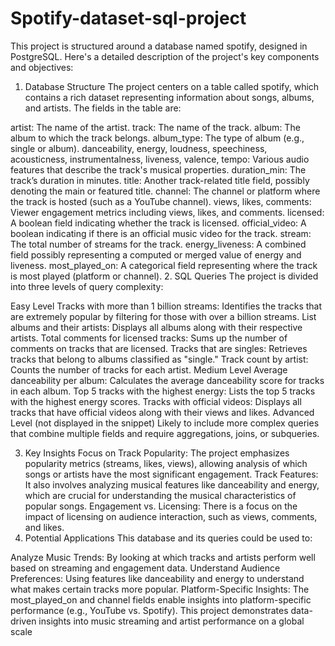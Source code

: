 # Spotify-dataset-sql-project

This project is structured around a database named spotify, designed in PostgreSQL. Here's a detailed description of the project's key components and objectives:

1. Database Structure
The project centers on a table called spotify, which contains a rich dataset representing information about songs, albums, and artists. The fields in the table are:

artist: The name of the artist.
track: The name of the track.
album: The album to which the track belongs.
album_type: The type of album (e.g., single or album).
danceability, energy, loudness, speechiness, acousticness, instrumentalness, liveness, valence, tempo: Various audio features that describe the track's musical properties.
duration_min: The track’s duration in minutes.
title: Another track-related title field, possibly denoting the main or featured title.
channel: The channel or platform where the track is hosted (such as a YouTube channel).
views, likes, comments: Viewer engagement metrics including views, likes, and comments.
licensed: A boolean field indicating whether the track is licensed.
official_video: A boolean indicating if there is an official music video for the track.
stream: The total number of streams for the track.
energy_liveness: A combined field possibly representing a computed or merged value of energy and liveness.
most_played_on: A categorical field representing where the track is most played (platform or channel).
2. SQL Queries
The project is divided into three levels of query complexity:

Easy Level
Tracks with more than 1 billion streams: Identifies the tracks that are extremely popular by filtering for those with over a billion streams.
List albums and their artists: Displays all albums along with their respective artists.
Total comments for licensed tracks: Sums up the number of comments on tracks that are licensed.
Tracks that are singles: Retrieves tracks that belong to albums classified as "single."
Track count by artist: Counts the number of tracks for each artist.
Medium Level
Average danceability per album: Calculates the average danceability score for tracks in each album.
Top 5 tracks with the highest energy: Lists the top 5 tracks with the highest energy scores.
Tracks with official videos: Displays all tracks that have official videos along with their views and likes.
Advanced Level (not displayed in the snippet)
Likely to include more complex queries that combine multiple fields and require aggregations, joins, or subqueries.

3. Key Insights
Focus on Track Popularity: The project emphasizes popularity metrics (streams, likes, views), allowing analysis of which songs or artists have the most significant engagement.
Track Features: It also involves analyzing musical features like danceability and energy, which are crucial for understanding the musical characteristics of popular songs.
Engagement vs. Licensing: There is a focus on the impact of licensing on audience interaction, such as views, comments, and likes.
4. Potential Applications
This database and its queries could be used to:

Analyze Music Trends: By looking at which tracks and artists perform well based on streaming and engagement data.
Understand Audience Preferences: Using features like danceability and energy to understand what makes certain tracks more popular.
Platform-Specific Insights: The most_played_on and channel fields enable insights into platform-specific performance (e.g., YouTube vs. Spotify).
This project demonstrates data-driven insights into music streaming and artist performance on a global scale
